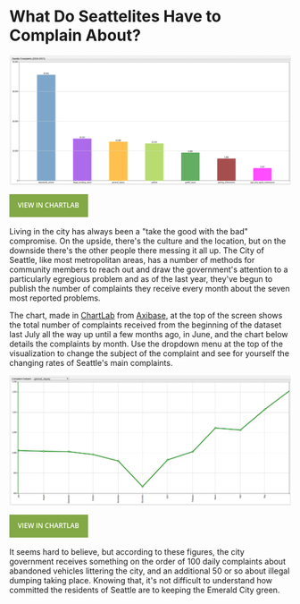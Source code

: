 What Do Seattelites Have to Complain About?
===

![](Images/SEA_COM1.png)

[![](Images/button.png)](https://apps.axibase.com/chartlab/4fe67594/3/#fullscreen)

Living in the city has always been a "take the good with the bad" compromise. On the upside, there's the culture and the
location, but on the downside there's the other people there messing it all up. The City of Seattle, like most metropolitan
areas, has a number of methods for community members to reach out and draw the government's attention to a particularly egregious
problem and as of the last year, they've begun to publish the number of complaints they receive every month about the seven
most reported problems.

The chart, made in [ChartLab](https://apps.axibase.com) from [Axibase](https://axibase.com), at the top of the screen shows the total number of complaints received from the beginning of the dataset last July all the way up
until a few months ago, in June, and the chart below details the complaints by month. Use the dropdown menu at the top of
the visualization to change the subject of the complaint and see for yourself the changing rates of Seattle's main complaints.

![](Images/SEA_COM2.png)

[![](Images/button.png)](https://apps.axibase.com/chartlab/391c03f0/3/#fullscreen)

It seems hard to believe, but according to these figures, the city government receives something on the order of 100 daily
complaints about abandoned vehicles littering the city, and an additional 50 or so about illegal dumping taking place. Knowing
that, it's not difficult to understand how committed the residents of Seattle are to keeping the Emerald City green.
